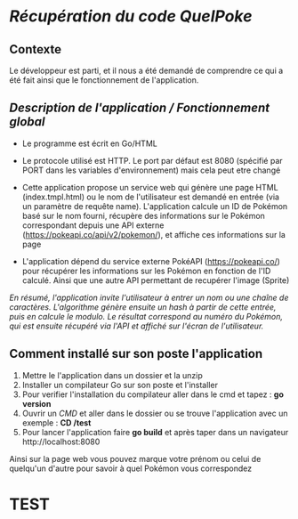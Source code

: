 # *Récupération du code QuelPoke*
## **Contexte**   

Le développeur est parti, et il nous a été demandé de comprendre ce qui a été fait ainsi que le fonctionnement de l'application. 


## *Description de l'application / Fonctionnement global*

* Le programme est écrit en Go/HTML

* Le protocole utilisé est HTTP. Le port par défaut est 8080 (spécifié par PORT dans les variables d'environnement) mais cela peut etre changé 

* Cette application propose un service web qui génère une page HTML (index.tmpl.html) ou le nom de l'utilisateur est demandé en entrée (via un paramètre de requête name). L'application calcule un ID de Pokémon basé sur le nom fourni, récupère des informations sur le Pokémon correspondant depuis une API externe (https://pokeapi.co/api/v2/pokemon/), et affiche ces informations sur la page

* L'application dépend du service externe PokéAPI (https://pokeapi.co/) pour récupérer les informations sur les Pokémon en fonction de l'ID calculé. Ainsi que une autre API permettant de recupérer l'image (Sprite)


*En résumé, l'application invite l'utilisateur à entrer un nom ou une chaîne de caractères. L'algorithme génère ensuite un hash à partir de cette entrée, puis en calcule le modulo. Le résultat correspond au numéro du Pokémon, qui est ensuite récupéré via l'API et affiché sur l'écran de l'utilisateur.*


## Comment installé sur son poste l'application 

1. Mettre le l'application dans un dossier et la unzip 
2. Installer un compilateur Go sur son poste et l'installer 
3. Pour verifier l'installation du compilateur aller dans le cmd et tapez : **go version**
4. Ouvrir un *CMD* et aller dans le dossier ou se trouve l'application avec un exemple : **CD /test**
5. Pour lancer l'application faire **go build** et après taper dans un navigateur http://localhost:8080

Ainsi sur la page web vous pouvez marque votre prénom ou celui de quelqu'un d'autre pour savoir à quel Pokémon vous correspondez 


# TEST 
